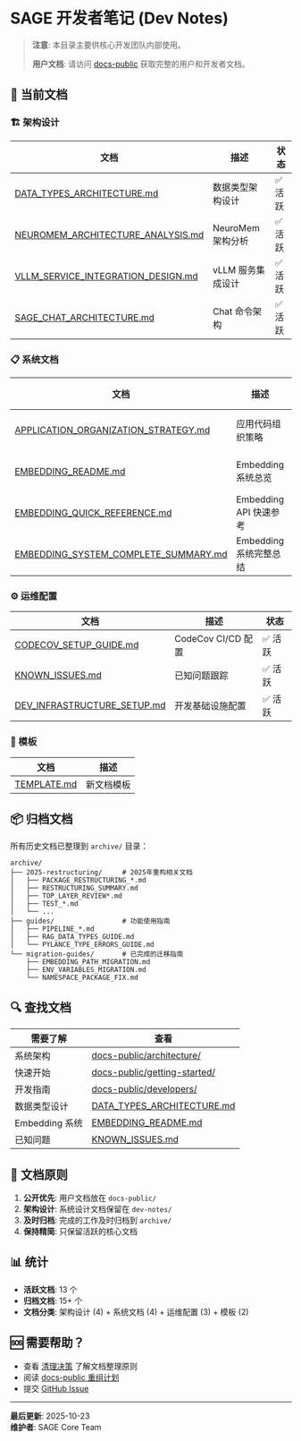 # SAGE 开发者笔记 (Dev Notes)

> **注意**: 本目录主要供核心开发团队内部使用。
> 
> **用户文档**: 请访问 [docs-public](../../docs-public/) 获取完整的用户和开发者文档。

## 📂 当前文档

### 🏗️ 架构设计

| 文档 | 描述 | 状态 |
|------|------|------|
| [DATA_TYPES_ARCHITECTURE.md](DATA_TYPES_ARCHITECTURE.md) | 数据类型架构设计 | ✅ 活跃 |
| [NEUROMEM_ARCHITECTURE_ANALYSIS.md](NEUROMEM_ARCHITECTURE_ANALYSIS.md) | NeuroMem 架构分析 | ✅ 活跃 |
| [VLLM_SERVICE_INTEGRATION_DESIGN.md](VLLM_SERVICE_INTEGRATION_DESIGN.md) | vLLM 服务集成设计 | ✅ 活跃 |
| [SAGE_CHAT_ARCHITECTURE.md](SAGE_CHAT_ARCHITECTURE.md) | Chat 命令架构 | ✅ 活跃 |

### 📋 系统文档

| 文档 | 描述 | 状态 |
|------|------|------|
| [APPLICATION_ORGANIZATION_STRATEGY.md](APPLICATION_ORGANIZATION_STRATEGY.md) | 应用代码组织策略 | ✅ 活跃 |
| [EMBEDDING_README.md](EMBEDDING_README.md) | Embedding 系统总览 | ✅ 活跃 |
| [EMBEDDING_QUICK_REFERENCE.md](EMBEDDING_QUICK_REFERENCE.md) | Embedding API 快速参考 | ✅ 活跃 |
| [EMBEDDING_SYSTEM_COMPLETE_SUMMARY.md](EMBEDDING_SYSTEM_COMPLETE_SUMMARY.md) | Embedding 系统完整总结 | ✅ 活跃 |

### ⚙️ 运维配置

| 文档 | 描述 | 状态 |
|------|------|------|
| [CODECOV_SETUP_GUIDE.md](CODECOV_SETUP_GUIDE.md) | CodeCov CI/CD 配置 | ✅ 活跃 |
| [KNOWN_ISSUES.md](KNOWN_ISSUES.md) | 已知问题跟踪 | ✅ 活跃 |
| [DEV_INFRASTRUCTURE_SETUP.md](DEV_INFRASTRUCTURE_SETUP.md) | 开发基础设施配置 | ✅ 活跃 |

### 📄 模板

| 文档 | 描述 |
|------|------|
| [TEMPLATE.md](TEMPLATE.md) | 新文档模板 |

## 📦 归档文档

所有历史文档已整理到 `archive/` 目录：

```
archive/
├── 2025-restructuring/     # 2025年重构相关文档
│   ├── PACKAGE_RESTRUCTURING_*.md
│   ├── RESTRUCTURING_SUMMARY.md
│   ├── TOP_LAYER_REVIEW*.md
│   ├── TEST_*.md
│   └── ...
├── guides/                 # 功能使用指南
│   ├── PIPELINE_*.md
│   ├── RAG_DATA_TYPES_GUIDE.md
│   └── PYLANCE_TYPE_ERRORS_GUIDE.md
└── migration-guides/       # 已完成的迁移指南
    ├── EMBEDDING_PATH_MIGRATION.md
    ├── ENV_VARIABLES_MIGRATION.md
    └── NAMESPACE_PACKAGE_FIX.md
```

## 🔍 查找文档

| 需要了解 | 查看 |
|---------|------|
| 系统架构 | [docs-public/architecture/](../../docs-public/docs_src/architecture/) |
| 快速开始 | [docs-public/getting-started/](../../docs-public/docs_src/getting-started/) |
| 开发指南 | [docs-public/developers/](../../docs-public/docs_src/developers/) |
| 数据类型设计 | [DATA_TYPES_ARCHITECTURE.md](DATA_TYPES_ARCHITECTURE.md) |
| Embedding 系统 | [EMBEDDING_README.md](EMBEDDING_README.md) |
| 已知问题 | [KNOWN_ISSUES.md](KNOWN_ISSUES.md) |

## 📝 文档原则

1. **公开优先**: 用户文档放在 `docs-public/`
2. **架构设计**: 系统设计文档保留在 `dev-notes/`
3. **及时归档**: 完成的工作及时归档到 `archive/`
4. **保持精简**: 只保留活跃的核心文档

## 📊 统计

- **活跃文档**: 13 个
- **归档文档**: 15+ 个
- **文档分类**: 架构设计 (4) + 系统文档 (4) + 运维配置 (3) + 模板 (2)

## 🆘 需要帮助？

- 查看 [清理决策](CLEANUP_DECISION.md) 了解文档整理原则
- 阅读 [docs-public 重组计划](../../docs-public/DOCS_RESTRUCTURE_PLAN.md)
- 提交 [GitHub Issue](https://github.com/intellistream/SAGE/issues)

---

**最后更新**: 2025-10-23  
**维护者**: SAGE Core Team
